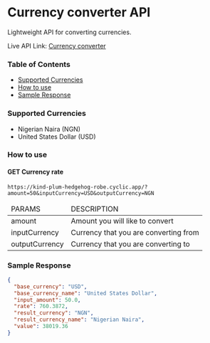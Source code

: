 # Currency converter API
Lightweight API for converting currencies.

Live API Link: <a href='https://kind-plum-hedgehog-robe.cyclic.app' target='_blank' rel='noreferrer noopener'>Currency converter</a>

### Table of Contents
- [Supported Currencies](#supported-currencies)
- [How to use](#how-to-use)
- [Sample Response](#sample-response)

### Supported Currencies
- Nigerian Naira (NGN)
- United States Dollar (USD)


### How to use
#### GET Currency rate
``https://kind-plum-hedgehog-robe.cyclic.app/?amount=50&inputCurrency=USD&outputCurrency=NGN``

<table>
<thead>
    <tr>
        <td>PARAMS</td>
        <td>DESCRIPTION</td>
    </tr>
</thead>
<tbody>
    <tr>
        <td>amount</td>
        <td>Amount you will like to convert</td> 
    </tr>
    <tr>
        <td>inputCurrency</td>
        <td>Currency that you are converting from</td> 
    </tr>
    <tr>
        <td>outputCurrency</td>
        <td>Currency that you are converting to</td> 
    </tr>
</tbody>
</table>

### Sample Response
```json
{
  "base_currency": "USD",
  "base_currency_name": "United States Dollar",
  "input_amount": 50.0,
  "rate": 760.3872,
  "result_currency": "NGN",
  "result_currency_name": "Nigerian Naira",
  "value": 38019.36
}
```
